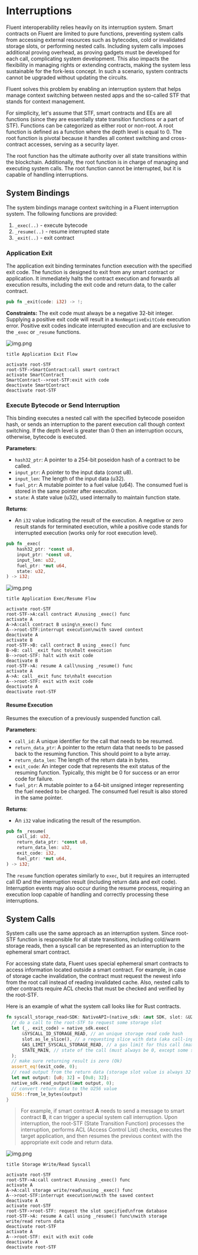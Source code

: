 # Interruptions

Fluent interoperability relies heavily on its interruption system. Smart contracts on Fluent are limited to pure functions, preventing system calls from accessing external resources such as bytecodes, cold or invalidated storage slots, or performing nested calls. Including system calls imposes additional proving overhead, as proving gadgets must be developed for each call, complicating system development. This also impacts the flexibility in managing rights or extending contracts, making the system less sustainable for the fork-less concept. In such a scenario, system contracts cannot be upgraded without updating the circuits.

Fluent solves this problem by enabling an interruption system that helps manage context switching between nested apps and the so-called STF that stands for context management.

For simplicity, let's assume that STF, smart contracts and EEs are all functions
(since they are essentially state transition functions or a part of STF).
Functions can be categorized as either root or non-root.
A root function is defined as a function where the depth level is equal to 0.
The root function is pivotal because it handles all context switching and cross-contract accesses,
serving as a security layer.

The root function has the ultimate authority over all state transitions within the blockchain.
Additionally, the root function is in charge of managing and executing system calls.
The root function cannot be interrupted, but it is capable of handling interruptions.

## System Bindings

The system bindings manage context switching in a Fluent interruption system. The following functions are provided:
1. `_exec(..)` - execute bytecode
2. `_resume(..)` - resume interrupted state
3. `_exit(..)` - exit contract

### Application Exit

The application exit binding terminates function execution with the specified exit code. The function is designed to exit from any smart contract or application. It immediately halts the contract execution and forwards all execution results, including the exit code and return data, to the caller contract.

```rust
pub fn _exit(code: i32) -> !;
```

**Constraints:**
The exit code must always be a negative 32-bit integer.
Supplying a positive exit code will result in a `NonNegativeExitCode` execution error.
Positive exit codes indicate interrupted execution and are exclusive to the `_exec` or `_resume` functions.

![img.png](../../images/exit-flow.png)

```sequence
title Application Exit Flow

activate root-STF
root-STF->SmartContract:call smart contract
activate SmartContract
SmartContract-->root-STF:exit with code
deactivate SmartContract
deactivate root-STF
```

### Execute Bytecode or Send Interruption

This binding executes a nested call with the specified bytecode poseidon hash, or sends an interruption to the parent execution call though context switching. If the depth level is greater than 0 then an interruption occurs, otherwise, bytecode is executed.

**Parameters**:

- `hash32_ptr`: A pointer to a 254-bit poseidon hash of a contract to be called.
- `input_ptr`: A pointer to the input data (const u8).
- `input_len`: The length of the input data (u32).
- `fuel_ptr`: A mutable pointer to a fuel value (u64). The consumed fuel is stored in the same pointer after execution.
- `state`: A state value (u32), used internally to maintain function state.

**Returns**:

- An `i32` value indicating the result of the execution. A negative or zero result stands for terminated execution,
  while a positive code stands for interrupted execution (works only for root execution level).

```rust
pub fn _exec(
    hash32_ptr: *const u8,
    input_ptr: *const u8,
    input_len: u32,
    fuel_ptr: *mut u64,
    state: u32,
) -> i32;
```

![img.png](../../images/exec-flow.png)

```sequence
title Application Exec/Resume Flow

activate root-STF
root-STF->A:call contract A\nusing _exec() func
activate A
A->A:call contract B using\n_exec() func
A-->root-STF:interrupt execution\nwith saved context
deactivate A
activate B
root-STF->B: call contract B using _exec() func
B->B: call _exit func to\nhalt execution
B-->root-STF: halt with exit code
deactivate B
root-STF->A: resume A call\nusing _resume() func
activate A
A->A: call _exit func to\nhalt execution
A-->root-STF: exit with exit code
deactivate A
deactivate root-STF
```

#### Resume Execution

Resumes the execution of a previously suspended function call.

**Parameters**:

- `call_id`: A unique identifier for the call that needs to be resumed.
- `return_data_ptr`: A pointer to the return data that needs to be passed back to the resuming function. This should
  point to a byte array.
- `return_data_len`: The length of the return data in bytes.
- `exit_code`: An integer code that represents the exit status of the resuming function. Typically, this might be 0 for
  success or an error code for failure.
- `fuel_ptr`: A mutable pointer to a 64-bit unsigned integer representing the fuel needed to be charged. The consumed
  fuel result is also stored in the same pointer.

**Returns**:

- An `i32` value indicating the result of the resumption.

```rust
pub fn _resume(
    call_id: u32,
    return_data_ptr: *const u8,
    return_data_len: u32,
    exit_code: i32,
    fuel_ptr: *mut u64,
) -> i32;
```

The `resume` function operates similarly to `exec`,
but it requires an interrupted call ID and the interruption result (including return data and exit code).
Interruption events may also occur during the resume process,
requiring an execution loop capable of handling and correctly processing these interruptions.

## System Calls

System calls use the same approach as an interruption system.
Since root-STF function is responsible for all state transitions,
including cold/warm storage reads,
then a syscall can be represented as an interruption to the ephemeral smart contract. 

For accessing state data, Fluent uses special ephemeral smart contracts to access information located outside a smart contract. For example, in case of storage cache invalidation, the contract must request the newest info from the root call instead of reading invalidated cache. Also, nested calls to other contracts require ACL checks that must be checked and verified by the root-STF.

Here is an example of what the system call looks like for Rust contracts.

```rust
fn syscall_storage_read<SDK: NativeAPI>(native_sdk: &mut SDK, slot: &U256) -> U256 {
  // do a call to the root-STF to request some storage slot
  let (_, exit_code) = native_sdk.exec(
      &SYSCALL_ID_STORAGE_READ, // an unique storage read code hash
      slot.as_le_slice(), // a requesting slice with data (aka call-input)
      GAS_LIMIT_SYSCALL_STORAGE_READ, // a gas limit for this call (max threshold)
      STATE_MAIN, // state of the call (must always be 0, except some special tricky cases)
  );
  // make sure returning result is zero (Ok)
  assert_eq!(exit_code, 0);
  // read output from the return data (storage slot value is always 32 bytes)
  let mut output: [u8; 32] = [0u8; 32];
  native_sdk.read_output(&mut output, 0);
  // convert return data to the U256 value
  U256::from_le_bytes(output)
}
```

> For example, if smart contract **A** needs to send a message to smart contract **B**,
> it can trigger a special system call interruption.
> Upon interruption, the root-STF (State Transition Function) processes the interruption,
> performs ACL (Access Control List) checks,
> executes the target application, and then resumes the previous context with the appropriate exit code and return data.

![img.png](../../images/storage-flow.png)

```sequence
title Storage Write/Read Syscall

activate root-STF
root-STF->A:call contract A\nusing _exec() func
activate A
A->A:call storage write/read\nusing _exec() func
A-->root-STF:interrupt execution\nwith the saved context
deactivate A
activate root-STF
root-STF->root-STF: request the slot specified\nfrom database
root-STF->A: resume A call using _resume() func\nwith storage write/read return data
deactivate root-STF
activate A
A-->root-STF: exit with exit code
deactivate A
deactivate root-STF
```